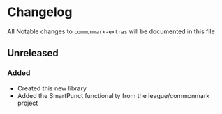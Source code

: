 # Changelog

All Notable changes to `commonmark-extras` will be documented in this file

## Unreleased

### Added
 - Created this new library
 - Added the SmartPunct functionality from the league/commonmark project
